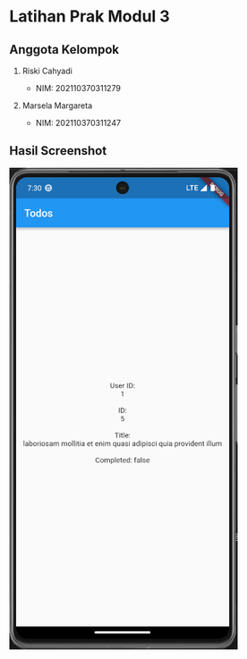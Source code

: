 # Latihan Prak Modul 3

## Anggota Kelompok
1. Riski Cahyadi
   - NIM: 202110370311279

2. Marsela Margareta
   - NIM: 202110370311247

## Hasil Screenshot
![alt text](https://github.com/Jnckk/P-Mobile-Modul-3-Latihan-API/blob/master/Hasil%20Run%20App.png?raw=true)
